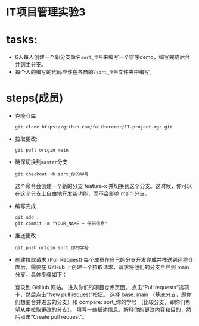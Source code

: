 # IT项目管理实验3

# tasks:
- 6人每人创建一个新分支命名`sort_学号`来编写一个排序demo，编写完成后合并到主分支。
- 每个人的编写的代码应该在各自的`/sort_学号`文件夹中编写。


# steps(成员)
- 克隆仓库
  ```
  git clone https://github.com/faithererer/IT-project-mgr.git
  ```
- 拉取更改:
    ```
    git pull origin main
    ```
  
- 确保切换到`master`分支
  ```
  git checkout -b sort_你的学号
  ```
  这个命令会创建一个新的分支 feature-x 并切换到这个分支。这时候，你可以在这个分支上自由地开发新功能，而不会影响 main 分支。

 - 编写完成
    ```
    git add .
    git commit -m "YOUR_NAME + 任何信息"
    ```

- 推送更改
  ```
  git push origin sort_你的学号
  ```

- 创建拉取请求 (Pull Request)
    每个成员在自己的分支开发完成并推送到远程仓库后，需要在 GitHub 上创建一个拉取请求，请求将他们的分支合并到 main 分支。具体步骤如下：

    登录到 GitHub 网站。
    进入你们的项目仓库页面。
    点击“Pull requests”选项卡，然后点击“New pull request”按钮。
    选择 base: main （基底分支，即你们想要合并进去的分支）和 compare: sort_你的学号 （比较分支，即你们希望从中拉取更改的分支）。
    填写一些描述信息，解释你的更改内容和目的，然后点击“Create pull request”。

